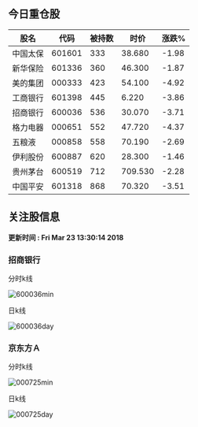 
## 今日重仓股 

|股名|代码|被持数|时价|涨跌%|
|---|---|---|---|---|
|中国太保|601601|333|38.680|-1.98|
|新华保险|601336|360|46.300|-1.87|
|美的集团|000333|423|54.100|-4.92|
|工商银行|601398|445|6.220|-3.86|
|招商银行|600036|536|30.070|-3.71|
|格力电器|000651|552|47.720|-4.37|
|五粮液|000858|558|70.190|-2.69|
|伊利股份|600887|620|28.300|-1.46|
|贵州茅台|600519|712|709.530|-2.28|
|中国平安|601318|868|70.320|-3.51|

## 关注股信息
**更新时间 : Fri Mar 23 13:30:14 2018**
### 招商银行 
分时k线

![600036min](http://image.sinajs.cn/newchart/min/n/sh600036.gif)

日k线

![600036day](http://image.sinajs.cn/newchart/daily/n/sh600036.gif)

### 京东方Ａ 
分时k线

![000725min](http://image.sinajs.cn/newchart/min/n/sz000725.gif)

日k线

![000725day](http://image.sinajs.cn/newchart/daily/n/sz000725.gif)
